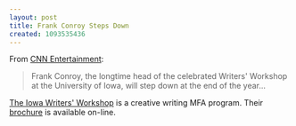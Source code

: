 ```yaml
---
layout: post
title: Frank Conroy Steps Down
created: 1093535436
---
```

 From [CNN Entertainment](http://www.cnn.com/2004/SHOWBIZ/books/08/24/iowa.workshop.director.ap/index.html):

> Frank Conroy, the longtime head of the celebrated Writers' Workshop
> at the University of Iowa, will step down at the end of the year...

[The Iowa Writers' Workshop](http://www.uiowa.edu/~iww/) is a creative writing MFA program.  Their [brochure](http://www.uiowa.edu/~iww/bro-cnts.htm) is available on-line.
